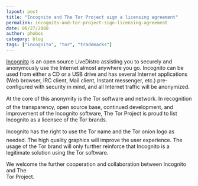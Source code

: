 ```yaml
---
layout: post
title: "Incognito and The Tor Project sign a licensing agreement"
permalink: incognito-and-tor-project-sign-licensing-agreement
date: 06/27/2008
author: phobos
category: blog
tags: ["incognito", "tor", "trademarks"]
---
```


[Incognito](http://anonymityanywhere.com/incognito/) is an open source LiveDistro assisting you to securely and anonymously use the Internet almost anywhere you go. Incognito can be used from either a CD or a USB drive and has several Internet applications (Web browser, IRC client, Mail client, Instant messenger, etc.) pre-configured with security in mind, and all Internet traffic will be anonymized.

At the core of this anonymity is the Tor software and network. In recognition of the transparency, open source base, continued development, and improvement of the Incognito software, The Tor Project is proud to list Incognito as a licensee of the Tor brands.

Incognito has the right to use the Tor name and the Tor onion logo as needed. The high quality graphics will improve the user experience. The usage of the Tor brand will only further reinforce that Incognito is a legitimate solution using the Tor software.

We welcome the further cooperation and collaboration between Incognito and The  
Tor Project.

